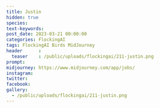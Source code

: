 ```yaml
---
title: Justin
hidden: true
species: 
text-keywords: 
post_date: 2023-03-21 00:00:00
categories: FlockingAI
tags: FlockingAI Birds MidJourney 
header      :
  teaser    : /public/uploads/flockingai/211-justin.png
prompt: 
midjourney: https://www.midjourney.com/app/jobs/
instagram: 
twitter: 
facebook: 
gallery: 
  - /public/uploads/flockingai/211-justin.png
---
```


